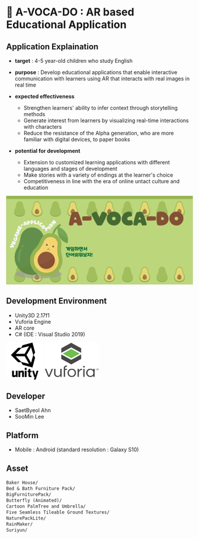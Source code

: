 # :avocado: A-VOCA-DO : AR based Educational Application

## Application Explaination
  - __target__ : 4-5 year-old children who study English
  - __purpose__ : Develop educational applications that enable interactive communication with learners using AR that interacts with real images in real time
  
  - __expected effectiveness__
    - Strengthen learners' ability to infer context through storytelling methods
    - Generate interest from learners by visualizing real-time interactions with characters
    - Reduce the resistance of the Alpha generation, who are more familiar with digital devices, to paper books
    
  - __potential for development__
    - Extension to customized learning applications with different languages and stages of development
    - Make stories with a variety of endings at the learner's choice
    - Competitiveness in line with the era of online untact culture and education

![start1](./image/start1.png)

## Development Environment
  - Unity3D 2.17f1
  - Vuforia Engine
  - AR core
  - C# (IDE : Visual Studio 2019)

<img src="./image/unity.png"  width="100" height="100">
<img src="./image/vuforia.png"  width="148" height="100">

## Developer
  - SaetByeol Ahn
  - SooMin Lee
  
## Platform
  - Mobile : Android (standard resolution : Galaxy S10)


## Asset

```
Baker House/
Bed & Bath Furniture Pack/
BigFurniturePack/
Butterfly (Animated)/
Cartoon PalmTree and Umbrella/
Five Seamless Tileable Ground Textures/
NaturePackLite/
RainMaker/
Suriyun/
````
